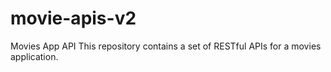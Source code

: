 # movie-apis-v2
Movies App API  This repository contains a set of RESTful APIs for a movies application. 